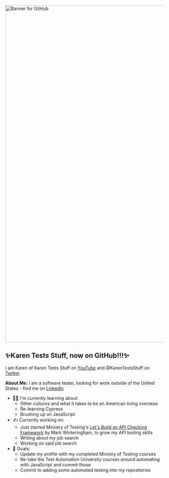 <img width="1069" alt="Banner for GitHub" src="https://user-images.githubusercontent.com/57691657/176987172-62a42b5c-3932-40f2-9b1e-e3e98ca287f7.png">

## ✨Karen Tests Stuff, now on GitHub!!!✨
I am Karen of Karen Tests Stuff on [YouTube](https://www.youtube.com/channel/UCaILiR0XEzf0Y1QvibzybCQ) and @KarenTestsStuff on [Twitter](https://twitter.com/KarenTestsStuff). 

**About Me:** I am a software tester, looking for work outside of the United States - find me on [LinkedIn](https://www.linkedin.com/in/karentestsstuff/)
- 👩‍💻 I'm currently learning about:
  - Other cultures and what it takes to be an American living overseas
  - Re-learning Cypress
  - Brushing up on JavaScript
- ✍️ Currently working on:
  - Just started Ministry of Testing's [Let's Build an API Checking Framework](https://www.ministryoftesting.com/dojo/courses/let-s-build-an-api-checking-framework-mark-winteringham) by Mark Winteringham, to grow my API testing skills
  - Writing about my job search
  - Working on said job search
- 🥺 Goals:
  - Update my profile with my completed Ministry of Testing courses
  - Re-take the Test Automation University courses around automating with JavaScript and commit those
  - Commit to adding some automated testing into my repositories
